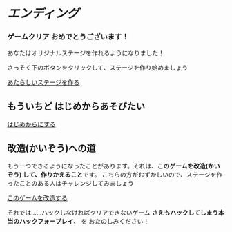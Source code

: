 # *エンディング*

### ゲームクリア おめでとうございます！

あなたはオリジナルステージを作れるようになりました！

さっそく下のボタンをクリックして、ステージを作り始めましょう

[あたらしいステージを作る](https://kits.feeles.com/make-rpg.html)

## もういちど はじめからあそびたい

[はじめからにする](stages/1/index.html)

## 改造(かいぞう)への道

もう一つできるようになったことがあります。それは、**このゲームを改造(かいぞう) して、作りかえること**です。
こちらの方がむずかしいので、ステージを作ったことのある人はチャレンジしてみましょう

[このゲームを改造する](stages/7/index.html)


それでは……ハックしなければクリアできないゲーム
**さえもハックしてしまう本当のハックフォープレイ**、
を おたのしみください！

